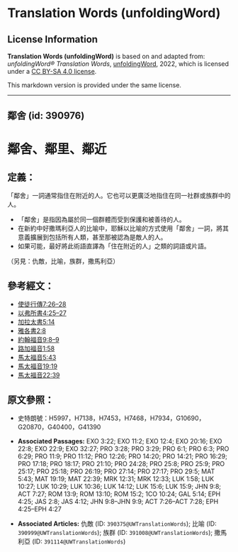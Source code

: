 # Translation Words (unfoldingWord)

## License Information

**Translation Words (unfoldingWord)** is based on and adapted from: _unfoldingWord® Translation Words_, [unfoldingWord](https://unfoldingword.org/utw), 2022, which is licensed under a [CC BY-SA 4.0 license](https://creativecommons.org/licenses/by-sa/4.0/legalcode.en).

This markdown version is provided under the same license.



--------------------------------

## 鄰舍 (id: 390976)

鄰舍、鄰里、鄰近
========

定義：
---

「鄰舍」一詞通常指住在附近的人。它也可以更廣泛地指住在同一社群或族群中的人。

* 「鄰舍」是指因為屬於同一個群體而受到保護和被善待的人。
* 在新約中好撒瑪利亞人的比喻中，耶穌以比喻的方式使用「鄰舍」一詞，將其意義擴展到包括所有人類，甚至那被認為是敵人的人。
* 如果可能，最好將此術語直譯為「住在附近的人」之類的詞語或片語。

（另見：仇敵，比喻，族群，撒馬利亞）

參考經文：
-----

* [使徒行傳7:26–28](https://ref.ly/Acts7:26-Acts7:28)
* [以弗所書4:25–27](https://ref.ly/Eph4:25-Eph4:27)
* [加拉太書5:14](https://ref.ly/Gal5:14)
* [雅各書2:8](https://ref.ly/Jas2:8)
* [約翰福音9:8–9](https://ref.ly/John9:8-John9:9)
* [路加福音1:58](https://ref.ly/Luke1:58)
* [馬太福音5:43](https://ref.ly/Matt5:43)
* [馬太福音19:19](https://ref.ly/Matt19:19)
* [馬太福音22:39](https://ref.ly/Matt22:39)

原文參照：
-----

* 史特朗號：H5997，H7138，H7453，H7468，H7934，G10690，G20870，G40400，G41390

* **Associated Passages:** EXO 3:22; EXO 11:2; EXO 12:4; EXO 20:16; EXO 22:8; EXO 22:9; EXO 32:27; PRO 3:28; PRO 3:29; PRO 6:1; PRO 6:3; PRO 6:29; PRO 11:9; PRO 11:12; PRO 12:26; PRO 14:20; PRO 14:21; PRO 16:29; PRO 17:18; PRO 18:17; PRO 21:10; PRO 24:28; PRO 25:8; PRO 25:9; PRO 25:17; PRO 25:18; PRO 26:19; PRO 27:14; PRO 27:17; PRO 29:5; MAT 5:43; MAT 19:19; MAT 22:39; MRK 12:31; MRK 12:33; LUK 1:58; LUK 10:27; LUK 10:29; LUK 10:36; LUK 14:12; LUK 15:6; LUK 15:9; JHN 9:8; ACT 7:27; ROM 13:9; ROM 13:10; ROM 15:2; 1CO 10:24; GAL 5:14; EPH 4:25; JAS 2:8; JAS 4:12; JHN 9:8–JHN 9:9; ACT 7:26–ACT 7:28; EPH 4:25–EPH 4:27
* **Associated Articles:** 仇敵 (ID: `390375@UWTranslationWords`); 比喻 (ID: `390999@UWTranslationWords`); 族群 (ID: `391008@UWTranslationWords`); 撒馬利亞 (ID: `391114@UWTranslationWords`)

